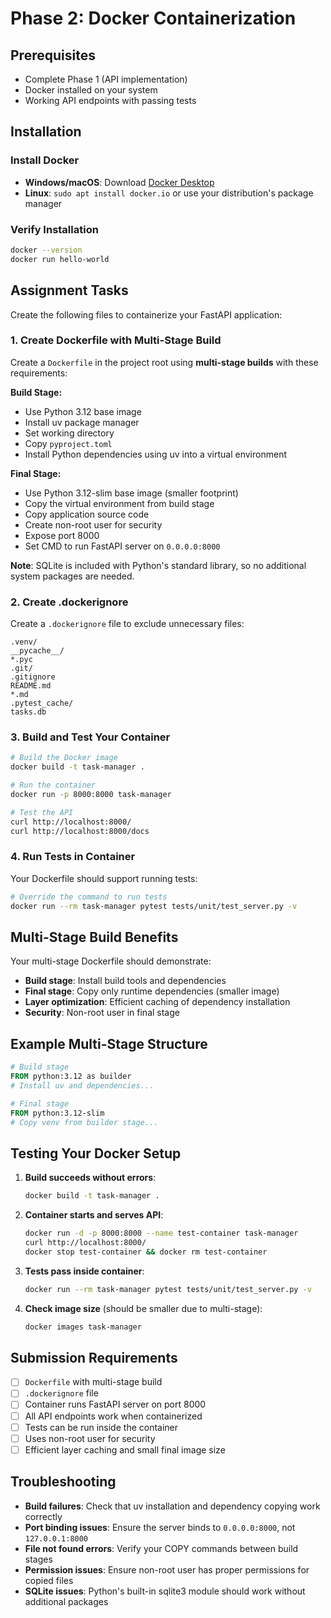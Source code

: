 # **Phase 2: Docker Containerization**

## **Prerequisites**
- Complete Phase 1 (API implementation)
- Docker installed on your system
- Working API endpoints with passing tests

## **Installation**

### **Install Docker**
- **Windows/macOS**: Download [Docker Desktop](https://www.docker.com/products/docker-desktop/)
- **Linux**: `sudo apt install docker.io` or use your distribution's package manager

### **Verify Installation**
```bash
docker --version
docker run hello-world
```

## **Assignment Tasks**

Create the following files to containerize your FastAPI application:

### 1. **Create Dockerfile with Multi-Stage Build**

Create a `Dockerfile` in the project root using **multi-stage builds** with these requirements:

**Build Stage:**
- Use Python 3.12 base image
- Install uv package manager
- Set working directory
- Copy `pyproject.toml` 
- Install Python dependencies using uv into a virtual environment

**Final Stage:**
- Use Python 3.12-slim base image (smaller footprint)
- Copy the virtual environment from build stage
- Copy application source code
- Create non-root user for security
- Expose port 8000
- Set CMD to run FastAPI server on `0.0.0.0:8000`

**Note**: SQLite is included with Python's standard library, so no additional system packages are needed.

### 2. **Create .dockerignore**

Create a `.dockerignore` file to exclude unnecessary files:
```
.venv/
__pycache__/
*.pyc
.git/
.gitignore
README.md
*.md
.pytest_cache/
tasks.db
```

### 3. **Build and Test Your Container**

```bash
# Build the Docker image
docker build -t task-manager .

# Run the container
docker run -p 8000:8000 task-manager

# Test the API
curl http://localhost:8000/
curl http://localhost:8000/docs
```

### 4. **Run Tests in Container**

Your Dockerfile should support running tests:
```bash
# Override the command to run tests
docker run --rm task-manager pytest tests/unit/test_server.py -v
```

## **Multi-Stage Build Benefits**

Your multi-stage Dockerfile should demonstrate:
- **Build stage**: Install build tools and dependencies
- **Final stage**: Copy only runtime dependencies (smaller image)
- **Layer optimization**: Efficient caching of dependency installation
- **Security**: Non-root user in final stage

## **Example Multi-Stage Structure**

```dockerfile
# Build stage
FROM python:3.12 as builder
# Install uv and dependencies...

# Final stage  
FROM python:3.12-slim
# Copy venv from builder stage...
```

## **Testing Your Docker Setup**

1. **Build succeeds without errors**:
   ```bash
   docker build -t task-manager .
   ```

2. **Container starts and serves API**:
   ```bash
   docker run -d -p 8000:8000 --name test-container task-manager
   curl http://localhost:8000/
   docker stop test-container && docker rm test-container
   ```

3. **Tests pass inside container**:
   ```bash
   docker run --rm task-manager pytest tests/unit/test_server.py -v
   ```

4. **Check image size** (should be smaller due to multi-stage):
   ```bash
   docker images task-manager
   ```

## **Submission Requirements**

- [ ] `Dockerfile` with multi-stage build
- [ ] `.dockerignore` file
- [ ] Container runs FastAPI server on port 8000
- [ ] All API endpoints work when containerized
- [ ] Tests can be run inside the container
- [ ] Uses non-root user for security
- [ ] Efficient layer caching and small final image size

## **Troubleshooting**

- **Build failures**: Check that uv installation and dependency copying work correctly
- **Port binding issues**: Ensure the server binds to `0.0.0.0:8000`, not `127.0.0.1:8000`
- **File not found errors**: Verify your COPY commands between build stages
- **Permission issues**: Ensure non-root user has proper permissions for copied files
- **SQLite issues**: Python's built-in sqlite3 module should work without additional packages